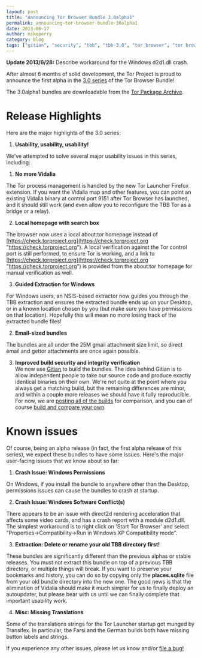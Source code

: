 ```yaml
---
layout: post
title: "Announcing Tor Browser Bundle 3.0alpha1"
permalink: announcing-tor-browser-bundle-30alpha1
date: 2013-06-17
author: mikeperry
category: blog
tags: ["gitian", "security", "tbb", "tbb-3.0", "tor browser", "tor browser bundle", "tor-browser-bundle", "usability"]
---
```


 **Update 2013/6/28:** Describe workaround for the Windows d2d1.dll crash.

After almost 6 months of solid development, the Tor Project is proud to announce the first alpha in the [3.0 series](https://blog.torproject.org/category/tags/tbb-30) of the Tor Browser Bundle!

The 3.0alpha1 bundles are downloadable from the [Tor Package Archive](https://archive.torproject.org/tor-package-archive/torbrowser/3.0a1/).

# Release Highlights

Here are the major highlights of the 3.0 series:

1. **Usability, usability, usability!**

We've attempted to solve several major usability issues in this series, including:

  1. **No more Vidalia**

The Tor process management is handled by the new Tor Launcher Firefox extension. If you want the Vidalia map and other features, you can point an existing Vidalia binary at control port 9151 after Tor Browser has launched, and it should still work (and even allow you to reconfigure the TBB Tor as a bridge or a relay).

  2. **Local homepage with search box**

The browser now uses a local about:tor homepage instead of [https://check.torproject.org](https://check.torproject.org "https://check.torproject.org"). A local verification against the Tor control port is still performed, to ensure Tor is working, and a link to [https://check.torproject.org](https://check.torproject.org "https://check.torproject.org") is provided from the about:tor homepage for manual verification as well.

  3. **Guided Extraction for Windows**

For Windows users, an NSIS-based extractor now guides you through the TBB extraction and ensures the extracted bundle ends up on your Desktop, or in a known location chosen by you (but make sure you have permissions on that location). Hopefully this will mean no more losing track of the extracted bundle files!

2. **Email-sized bundles**

The bundles are all under the 25M gmail attachment size limit, so direct email and gettor attachments are once again possible.

3. **Improved build security and integrity verification**  
We now use [Gitian](https://gitian.org/) to build the bundles. The idea behind Gitian is to allow independent people to take our source code and produce exactly identical binaries on their own. We're not quite at the point where you always get a matching build, but the remaining differences are minor, and within a couple more releases we should have it fully reproducible. For now, we are [posting all of the builds](https://people.torproject.org/~mikeperry/tbb-3.0alpha1-builds/) for comparison, and you can of course [build and compare your own](https://gitweb.torproject.org/builders/tor-browser-bundle.git/blob/HEAD:/gitian/README.build).

# Known issues

Of course, being an alpha release (in fact, the first alpha release of this series), we expect these bundles to have some issues. Here's the major user-facing issues that we know about so far:

1. **Crash Issue: Windows Permissions**

On Windows, if you install the bundle to anywhere other than the Desktop, permissions issues can cause the bundles to crash at startup.

2. **Crash Issue: Windows Software Conflict(s)**

There appears to be an issue with direct2d rendering acceleration that affects some video cards, and has a crash report with a module d2d1.dll. The simplest workaround is to right click on 'Start Tor Browser' and select "Properties->Compatibility->Run in Windows XP Compatibility mode".

3. **Extraction: Delete or rename your old TBB directory first!**

These bundles are significantly different than the previous alphas or stable releases. You must not extract this bundle on top of a previous TBB directory, or multiple things will break. If you want to preserve your bookmarks and history, you can do so by copying only the **places.sqlite** file from your old bundle directory into the new one. The good news is that the elimination of Vidalia should make it much simpler for us to finally deploy an autoupdater, but please bear with us until we can finally complete that important usability work.

4. **Misc: Missing Translations**

Some of the translations strings for the Tor Launcher startup got munged by Transifex. In particular, the Farsi and the German builds both have missing button labels and strings.

If you experience any other issues, please let us know and/or [file a bug!](https://trac.torproject.org/projects/tor/newticket)

